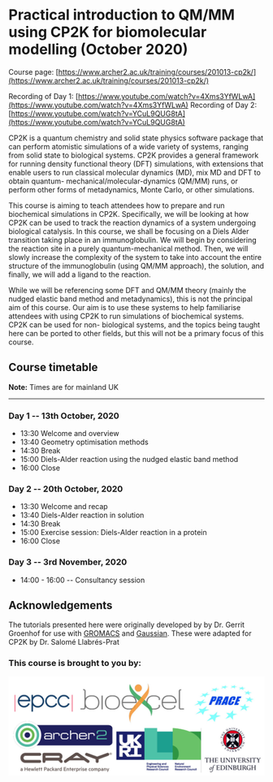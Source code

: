 # Practical introduction to QM/MM using CP2K for biomolecular modelling (October 2020)

Course page: [https://www.archer2.ac.uk/training/courses/201013-cp2k/](https://www.archer2.ac.uk/training/courses/201013-cp2k/)

Recording of Day 1:  [https://www.youtube.com/watch?v=4Xms3YfWLwA](https://www.youtube.com/watch?v=4Xms3YfWLwA)
Recording of Day 2: [https://www.youtube.com/watch?v=YCuL9QUG8tA](https://www.youtube.com/watch?v=YCuL9QUG8tA)


CP2K is a quantum chemistry and solid state physics software package that can 
perform atomistic simulations of a wide variety of systems, ranging from solid 
state to biological systems. CP2K provides a general framework for running 
density functional theory (DFT) simulations, with extensions that enable users 
to run classical molecular dynamics (MD), mix MD and DFT to obtain quantum-
mechanical/molecular-dynamics (QM/MM) runs, or perform other forms of 
metadynamics, Monte Carlo, or other simulations.

This course is aiming to teach attendees how to prepare and run biochemical 
simulations in CP2K. Specifically, we will be looking at how CP2K can be used 
to track the reaction dynamics of a system undergoing biological catalysis. 
In this course, we shall be focusing on a Diels Alder transition taking place 
in an immunoglobulin. We will begin by considering the reaction site in a 
purely quantum-mechanical method. Then, we will slowly increase the complexity 
of the system to take into account the entire structure of the immunoglobulin 
(using QM/MM approach), the solution, and finally, we will add a ligand to the 
reaction.

While we will be referencing some DFT and QM/MM theory (mainly the nudged 
elastic band method and metadynamics), this is not the principal aim of this 
course. Our aim is to use these systems to help familiarise attendees with 
using CP2K to run simulations of biochemical systems. CP2K can be used for non-
biological systems, and the topics being taught here can be ported to other 
fields, but this will not be a primary focus of this course.

## Course timetable

**Note:** Times are for mainland UK

---

### Day 1 -- 13th October, 2020

 * 13:30 Welcome and overview
 * 13:40 Geometry optimisation methods
 * 14:30 Break
 * 15:00 Diels-Alder reaction using the nudged elastic band method
 * 16:00 Close

### Day 2 -- 20th October, 2020

 * 13:30 Welcome and recap
 * 13:40 Diels-Alder reaction in solution
 * 14:30 Break
 * 15:00 Exercise session: Diels-Alder reaction in a protein
 * 16:00 Close

### Day 3 -- 3rd November, 2020

 * 14:00 - 16:00 -- Consultancy session

## Acknowledgements

The tutorials presented here were originally developed by by Dr. Gerrit Groenhof 
for use with [GROMACS](http://www.gromacs.org/) and 
[Gaussian](https://gaussian.com/). These were adapted for CP2K by Dr. Salomé 
Llabrés-Prat

### This course is brought to you by:

<img src="./Images/banner3.jpg" align="left">

<br><br><br><br><br><br><br><br><br><br><br><br><br><br><br><br><br><br><br>